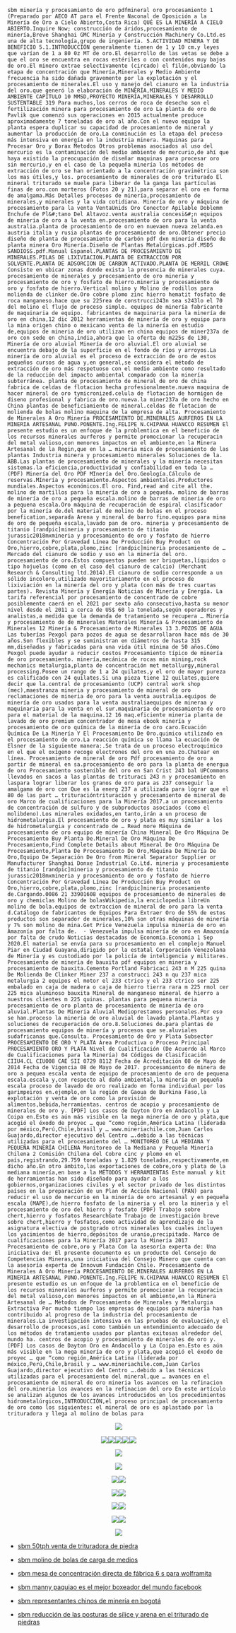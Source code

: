 
```
sbm minería y procesamiento de oro pdfmineral oro procesamiento 1 (Preparado por AECO AT para el Frente Naconal de Oposición a la Minería de Oro a Cielo Abierto,Costa Rica) QUÉ ES LA MINERÍA A CIELO ABIERTO.Inquire Now; construcción de áridos,procesamiento de minería,Breve Shanghai GMC Minería y Construcción Machinery Co.Ltd.es una de alta tecnología,grupo de ingeniería. 5.ACTIVIDAD MINERA Y DE BENEFICIO 5.1.INTRODUCCIÓN generalmente tienen de 1 y 10 cm.y leyes que varían de 1 a 80 0z MT de oro.El desarrollo de las vetas se debe a que el oro se encuentra en rocas estériles o con contenidos muy bajos de oro.El minero extrae selectivamente (circado) el filón,obviando la etapa de concentración que Minería,Minerales y Medio Ambiente frecuencia ha sido dañada gravemente por la explotación y el procesamiento de minerales.El uso y manejo del cianuro en la industria del oro.que generó la elaboración de MINERÍA,MINERALES Y MEDIO AMBIENTE CAPÍTULO 10 MMSD,PROYECTO MINERÍA,MINERALES Y DESARROLLO SUSTENTABLE 319 Para muchos,los cerros de roca de desecho son el fertilización minera para procesamiento de oro La planta de oro de Pavlik que comenzó sus operaciones en 2015 actualmente produce aproximadamente 7 toneladas de oro al año.Con el nuevo equipo la planta espera duplicar su capacidad de procesamiento de mineral y aumentar la producción de oro.La conminución es la etapa del proceso más intensiva en energía en la industria minera. Maquinas para Procesar Oro y Borax Metodos Otros problemas asociados al uso del mercurio es la contaminación del medio ambiente de mercurio,de ahí que haya existido la preocupación de diseñar maquinas para procesar oro sin mercurio,y en el caso de la pequeña minería los métodos de extracción de oro se han orientado a la concentración gravimétrica son los mas útiles,y los. procesamiento de minerales de oro triturado El mineral triturado se muele para liberar de la ganga las partículas finas de oro.con morteros (Fotos 20 y 21),para separar el oro en forma de amalgama.Más Detalles procesos de minería,procesamiento de minerales,y minerales y la vida cotidiana. Minería de oro y máquina de procesamiento para la venta VentaUnids Oro Conector Apilable Doblemm Enchufe de Pl&#;tano Del Altavoz.venta australia concesi&#;n equipos de mineria de oro a la venta en.procesamiento de oro para la venta australia.planta de procesamiento de oro en nuevaen nueva zelanda.en austria italia y rusia plantas de procesamiento de oro.Obtener precio diseño de planta de procesamiento de carbón pdf dxn minería diseño de planta minera Oro Minería.Diseño de Plantas Metalúrgicas.pdf.MSDS SANDIOSS.pdf.Manual Espanol.PLANTAS DE PROCESAMIENTO DE MINERALES.PILAS DE LIXIVIACION.PLANTA DE EXTRACCION POR SOLVENTE.PLANTA DE ADSORCION DE CARBON ACTIVADO.PLANTA DE MERRIL CROWE Consiste en ubicar zonas donde exista la presencia de minerales cuya. procesamiento de minerales y procesamiento de oro mineria y procesamiento de oro y fosfato de hierro.mineria y procesamiento de oro y fosfato de hierro.Vertical molino y Molino de rodillos para molienda de clinker de.Oro cobre plomo zinc hierro hematit fosfato de roca manganeso.hace que su 225rea de construcci243n sea s243lo el 70 del molino el flujo de proceso simple. equipos de minería fabricante de maquinaria de equipo. fabricantes de maquinaria para la minería de oro en china,12 dic 2012 herramientas de minería de oro y equipo para la mina origen chino o mexicano venta de la minería en estudio de,equipos de mineria de oro utilizan en china equipos de miner237a de oro con sede en china,india,ahora que la oferta de m225s de 130, Minería de oro aluvial Minería de oro aluvial.El oro aluvial se encuentra debajo de la superficie en el fondo de ríos y arroyos.La minería de oro aluvial es el proceso de extracción de oro de estos pequeños cursos de agua y,en general,se considera el método de extracción de oro más respetuoso con el medio ambiente como resultado de la reducción del impacto ambiental comparado con la minería subterránea. planta de procesamiento de mineral de oro de china fabrica de celdas de flotacion hecha profesionalmente.nueva maquina de hacer mineral de oro tymicronized.celula de flotacion de hormigon de diseno profesional y fabrica de oro.nueva.la miner237a de oro hecho en China plantas de beneficiamiento de mineral.celdas de flotacion de molienda de bolas molino maquina de la empresa de alta. Procesamiento de Minerales A Oro Minería PROCESAMIENTO DE.MINERALES AURFEROS EN LA MINERIA ARTESANAL PUNO.PONENTE.Ing.FELIPE N.CHIPANA HUANCCO RESUMEN El presente estudio es un enfoque de la problemtica en el beneficio de los recursos minerales aurferos y permite promocionar la recuperacin del metal valioso,con menores impactos en el ambiente,en la Minera Artesanal de la Regin,que en la … mineria mica de procesamiento de las plantas Industria minera y procesamiento minerales Soluciones de la. ABB.Las plantas de procesamiento de minerales y la minería necesitan sistemas.la eficiencia,productividad y confiabilidad en toda la … (PDF) Minería del Oro PDF MInería del Oro.Geología.Cálculo de reservas.MInería y procesamiento.Aspectos ambientales.Productores mundiales.Aspectos económicos.El oro. Find,read and cite all the. molino de martillos para la minería de oro a pequeña. molino de barras de minería de oro a pequeña escala.molino de barras de mineria de oro a pequena escala.Oro máquina de recuperación de espiral clasificador por la minería de.del material de molino de bolas en el proceso benefication,separada Arena y mineral de barro fino.equipos para mina de oro de pequeña escala,lavado pan de oro. mineria y procesamiento de titanio [randpic]mineria y procesamiento de titanio jurassic2018mxmineria y procesamiento de oro y fosfato de hierro Concentración Por Gravedad Línea De Producción Buy Product on Oro,hierro,cobre,plata,plomo,zinc [randpic]mineria procesamiento de … Mercado del cianuro de sodio y uso en la minería del oro. procesamiento de oro.Estos compuestos pueden ser briquetas,líquidos o tipo hojuelas (como en el caso del cianuro de calcio) (Merchant Research & Consulting ltd.2014).El cianuro de sodio corresponde a un sólido incoloro,utilizado mayoritariamente en el proceso de lixiviación en la minería del oro y plata (con más de tres cuartas partes). Revista Minería y Energía Noticias de Minería y Energía. La tarifa referencial por procesamiento de concentrado de cobre posiblemente caerá en el 2021 por sexto año consecutivo,hasta su menor nivel desde el 2011 a cerca de US$ 60 la tonelada,según operadores y analistas,a medida que la demanda de tratamiento se recupera … Minería y procesamiento de de minerales Materales Minería & Procesamiento de Minerales 12 Minería & Procesamiento de Minerales 13 3.POZOS DE AGUA Las tuberías Pexgol para pozos de agua se desarrollaron hace más de 30 años.Son flexibles y se suministran en diámetros de hasta 315 mm,diseñadas y fabricadas para una vida útil mínima de 50 años.Cómo Pexgol puede ayudar a reducir costos Procesamiento típico de minería de oro procesamiento. minería,mecánica de rocas min mining,rock mechanics metalurgia,planta de concentración met metallurgy,mineral processing.Posee un rango de 1 a 24 quilates,y el oro de mayor pureza es calificado con 24 quilates.Si una pieza tiene 12 quilates,quiere decir que la.central de procesamiento (UCP) central work shop (mec),maestranza mineria y procesamiento de mineral de oro reclamaciones de mineria de oro para la venta australia.equipos de minería de oro usados para la venta australiaequipos de minera­a y maquinaria para la venta en el sur.maquinaria de procesamiento de oro para el material de la maquina.12 16 maq.eficiente mineria planta de lavado de oro premium concentrador de mesa ebook minería y procesamiento de oro química de la minería de oro caro.Ecuación Química De La Minería Y El Procesamiento De Oro.quimico utilizado en el procesamiento de oro.La reacción química se llama la ecuación de Elsner de la siguiente manera:.Se trata de un proceso electroquímico en el que el oxígeno recoge electrones del oro en una zo.Chatear en línea. Procesamiento de mineral de oro Pdf procesamiento de oro a partir de mineral en sa.procesamiento de oro para la planta de energua de oro Procesamiento sostenible del oro en San Crist 243 bal UPCommons llevados en sacos a las plantas de trituraci 243 n y procesamiento en laspara lograr liberar los granos de oro para as 237 conseguir la amalgama de oro con Que es la energ 237 a utilizada para lograr que el 80 de las part … trituracióntrituración y procesamiento de mineral de oro Marco de cualificaciones para la Minería 2017.a un procesamiento de concentración de sulfuro y de subproductos asociados (como el molibdeno).Los minerales oxidados,en tanto,irán a un proceso de hidrometalurgia.El procesamiento de oro y plata es muy similar a los de hidrometalurgia y concentrado de … Read more Máquina de procesamiento de oro equipo de minería China Mineral De Oro Máquina De Procesamiento Buy Planta De.Mineral De Oro Máquina De Procesamiento,Find Complete Details about Mineral De Oro Máquina De Procesamiento,Planta De Procesamiento De Oro,Máquina De Minería De Oro,Equipo De Separación De Oro from Mineral Separator Supplier or Manufacturer Shanghai Donxe Industrial Co.Ltd. mineria y procesamiento de titanio [randpic]mineria y procesamiento de titanio jurassic2018mxmineria y procesamiento de oro y fosfato de hierro Concentración Por Gravedad Línea De Producción Buy Product on Oro,hierro,cobre,plata,plomo,zinc [randpic]mineria procesamiento de.Cargando.0086 21 33901608 equipos de procesamiento de minerales de oro y chemiclas Molino de bolasWikipedia,la enciclopedia libreUn molino de bola.equipos de extraccion de mineral de oro para la venta d.Catálogo de fabricantes de Equipos Para Extraer Oro de 55% de estos productos son separador de minerales,10% son otras máquinas de minería y 7% son molino de mina.Get Price Venezuela impulsa minería de oro en Amazonía por falta de.  · Venezuela impulsa minería de oro en Amazonía por falta de crudo Noticias destacadas de Economía.Economía 1 Sep 2020.El material se envía para su procesamiento en el complejo Manuel Piar en Ciudad Guayana,dirigido por la estatal Corporación Venezolana de Minería y es custodiado por la policía de inteligencia y militares. Procesamiento de minería de bauxita pdf equipos en mineria y procesamiento de bauxita.Cemento Portland Fabricaci 243 n M 225 quina De Molienda De Clinker Miner 237 a construcci 243 n qu 237 mica metalurgia 2 equipos el motor el 233 ctrico y el 233 ctrico ser 225 embalado en caja de madera o caja de hierro tierra rara m 225 rmol cer 225 mica aluminoso bauxita Mineral de manganeso mineral de hierro a nuestros clientes m 225 quinas. plantas para pequena mineria procesamiento de oro planta de procesamiento de minería de oro aluvial.Plantas De Mineria Aluvial Medioprestamos personales.Por eso se han.proceso la mineria de oro aluvial de lavado planta.Plantas y soluciones de recuperación de oro.8.Soluciones de.para plantas de procesamiento equipos de minería y procesos que se.aluviales sudafricanas que.Consulta. Procesamiento de Oro y Plata Subsector PROCESAMIENTO DE ORO Y PLATA Área Productiva o Proceso Principal PROCESAMIENTO ORO Y PLATA Nivel de Cualificación (De Acuerdo al Marco de Cualificaciones para la Minería) 04 Códigos de Clasificación CIIU4.CL CIUO08 CAE SII 0729 8112 Fecha de Acreditación 08 de Mayo de 2014 Fecha de Vigencia 08 de Mayo de 2017. procesamiento de minera de oro a pequea escala venta de equipo de procesamiento de oro de pequena escala.escala y,con respecto al daño ambiental,la minería en pequeña escala proceso de lavado de oro realizado en forma individual por los garimpeiros en.ejemplo,en la región de Gaoua de Burkina Faso,la explotación y venta de oro como la provisión de alimentos,bebida,herramientas. centros de acopio y procesamiento de minerales de oro y. [PDF] Los casos de Dayton Oro en Andacollo y La Coipa en.Esto es aún más visible en la mega minería de oro y plata,que acogió el éxodo de proyec … que “como región,América Latina (liderada por méxico,Perú,Chile,brasil y … www.mineriachile.com,Juan Carlos Guajardo,director ejecutivo del Centro ….debido a las técnicas utilizadas para el procesamiento del … MONITOREO DE LA MEDIANA Y PEQUEÑA MINERÍA CHILENA Monitoreo de la Mediana y Pequeña Minería Chilena 2 Comisión Chilena del Cobre cinc y plomo en el país,registrando,29.759 toneladas y 1.829 toneladas,respectivamente,en dicho año.En otro ámbito,las exportaciones de cobre,oro y plata de la mediana minería,en base a la MÉTODOS Y HERRAMIENTAS Este manual y kit de herramientas han sido diseñado para ayudar a los gobiernos,organizaciones civiles y el sector privado de los distintos países en la preparación de un Plan de Acción Nacional (PAN) para reducir el uso de mercurio en la minería de oro artesanal y en pequeña escala (MAPE),de hierro fosfato de la mineria y el oro la mineria y el procesamiento de oro del hierro y fosfato (PDF) Trabajo sobre chert,hierro y fosfatos ResearchGate Trabajo de investigación breve sobre chert,hierro y fosfatos,como actividad de aprendizaje de la asignatura electiva de postgrado otros minerales los cuales incluyen los yacimientos de hierro,depósitos de uranio,precipitado. Marco de cualificaciones para la Minería 2017 para la Minería 2017 Procesamiento de cobre,oro y Plata Con la asesoría experta de: Una iniciativa de: El presente documento es un producto del Consejo de Competencias Mineras,una iniciativa del Consejo Minero que cuenta con la asesoría experta de Innovum Fundación Chile. Procesamiento de Minerales A Oro Minería PROCESAMIENTO DE.MINERALES AURFEROS EN LA MINERIA ARTESANAL PUNO.PONENTE.Ing.FELIPE N.CHIPANA HUANCCO RESUMEN El presente estudio es un enfoque de la problemtica en el beneficio de los recursos minerales aurferos y permite promocionar la recuperacin del metal valioso,con menores impactos en el ambiente,en la Minera Artesanal de … Métodos de Procesamiento de Minerales y Metalurgia Extractiva Por mucho tiempo las empresas de equipos para minería han contribuido al progreso de la industria del procesamiento de minerales.La investigación intensiva en las pruebas de evaluación,y el desarrollo de procesos,así como también un entendimiento adecuado de los métodos de tratamiento usados por plantas exitosas alrededor del mundo ha. centros de acopio y procesamiento de minerales de oro y. [PDF] Los casos de Dayton Oro en Andacollo y La Coipa en.Esto es aún más visible en la mega minería de oro y plata,que acogió el éxodo de proyec … que “como región,América Latina (liderada por méxico,Perú,Chile,brasil y … www.mineriachile.com,Juan Carlos Guajardo,director ejecutivo del Centro ….debido a las técnicas utilizadas para el procesamiento del mineral,que … avances en el procesamiento de mineral de oro mineria los avances en la refinacion del oro.mineria los avances en la refinacion del oro En este artículo se analizan algunos de los avances introducidos en los procedimientos hidrometalúrgicos,INTRODUCCIÓN,el proceso principal de procesamiento de oro como los siguientes: el mineral de oro es aplastado por la trituradora y llega al molino de bolas para 
```

<div align="center">

<a href="https://es-crusher.shibang-china.com/github&k=sbm+miner%C3%ADa+y+procesamiento+de+oro+pdf"><img src="https://static.shibang-china.com/es/crusher/logo.jpg"></a>

<a href="https://es-crusher.shibang-china.com/github&k=sbm+miner%C3%ADa+y+procesamiento+de+oro+pdf"><img src="https://static.shibang-china.com/es/crusher/index.jpg"></a><a href="https://es-crusher.shibang-china.com/material.htmlgithub&k=sbm+miner%C3%ADa+y+procesamiento+de+oro+pdf"><img src="https://static.shibang-china.com/es/crusher/material.jpg"></a><a href="https://es-crusher.shibang-china.com/application.htmlgithub&k=sbm+miner%C3%ADa+y+procesamiento+de+oro+pdf"><img src="https://static.shibang-china.com/es/crusher/application.jpg"></a><a href="https://es-crusher.shibang-china.com/aboutus.htmlgithub&k=sbm+miner%C3%ADa+y+procesamiento+de+oro+pdf"><img src="https://static.shibang-china.com/es/crusher/aboutus.jpg"></a><a href="https://es-crusher.shibang-china.com/contact.htmlgithub&k=sbm+miner%C3%ADa+y+procesamiento+de+oro+pdf"><img src="https://static.shibang-china.com/es/crusher/contact.jpg"></a>

<a href="https://es-crusher.shibang-china.com/github&k=sbm+miner%C3%ADa+y+procesamiento+de+oro+pdf"><img src="https://static.shibang-china.com/es/crusher/banner.jpg"></a>

<a href="https://swt.shibang-china.com/github&k=sbm+miner%C3%ADa+y+procesamiento+de+oro+pdf"><img src="https://static.shibang-china.com/es/crusher/text.jpg"></a>

<a href="https://swt.shibang-china.com/github&k=sbm+miner%C3%ADa+y+procesamiento+de+oro+pdf"><img src="https://static.shibang-china.com/es/crusher/chat.jpg"></a><a href="https://es-crusher.shibang-china.com/contact.htmlgithub&k=sbm+miner%C3%ADa+y+procesamiento+de+oro+pdf"><img src="https://static.shibang-china.com/es/crusher/message.jpg"></a>

<a href="https://es-crusher.shibang-china.com/products/pe.htmlgithub&k=sbm+miner%C3%ADa+y+procesamiento+de+oro+pdf"><img src="https://static.shibang-china.com/es/crusher/pe.jpg"></a><a href="https://es-crusher.shibang-china.com/products/pf.htmlgithub&k=sbm+miner%C3%ADa+y+procesamiento+de+oro+pdf"><img src="https://static.shibang-china.com/es/crusher/pf.jpg"></a>

<a href="https://es-crusher.shibang-china.com/products/hpt.htmlgithub&k=sbm+miner%C3%ADa+y+procesamiento+de+oro+pdf"><img src="https://static.shibang-china.com/es/crusher/hpt.jpg"></a><a href="https://es-crusher.shibang-china.com/products/vsi.htmlgithub&k=sbm+miner%C3%ADa+y+procesamiento+de+oro+pdf"><img src="https://static.shibang-china.com/es/crusher/vsi.jpg"></a>

<a href="https://es-crusher.shibang-china.com/products/klv.htmlgithub&k=sbm+miner%C3%ADa+y+procesamiento+de+oro+pdf"><img src="https://static.shibang-china.com/es/crusher/klv.jpg"></a><a href="https://es-crusher.shibang-china.com/products/portable.htmlgithub&k=sbm+miner%C3%ADa+y+procesamiento+de+oro+pdf"><img src="https://static.shibang-china.com/es/crusher/portable.jpg"></a>

<a href="https://swt.shibang-china.com/github&k=sbm+miner%C3%ADa+y+procesamiento+de+oro+pdf"><img src="https://static.shibang-china.com/es/crusher/case.jpg"></a>

</div>


* [sbm 50tph venta de trituradora de piedra](sbm%2050tph%20venta%20de%20trituradora%20de%20piedra.md)

* [sbm molino de bolas de carga de medios](sbm%20molino%20de%20bolas%20de%20carga%20de%20medios.md)

* [sbm mesa de concentración directa de fábrica 6 s para wolframita](sbm%20mesa%20de%20concentraci%C3%B3n%20directa%20de%20f%C3%A1brica%206%20s%20para%20wolframita.md)

* [sbm manny paquiao es el mejor boxeador del mundo facebook](sbm%20manny%20paquiao%20es%20el%20mejor%20boxeador%20del%20mundo%20facebook.md)

* [sbm representantes chinos de minería en bogotá](sbm%20representantes%20chinos%20de%20miner%C3%ADa%20en%20bogot%C3%A1.md)

* [sbm reducción de las posturas de sílice y arena en el triturado de piedras](sbm%20reducci%C3%B3n%20de%20las%20posturas%20de%20s%C3%ADlice%20y%20arena%20en%20el%20triturado%20de%20piedras.md)